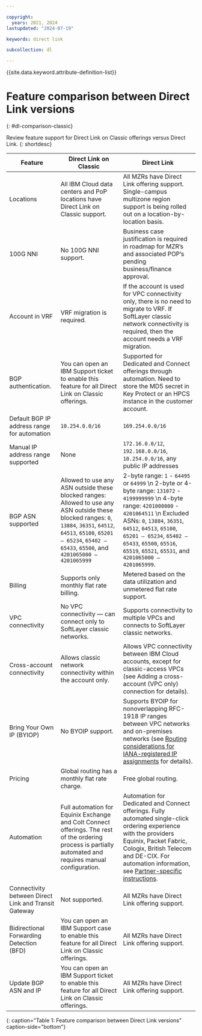 ```yaml
---

copyright:
  years: 2021, 2024
lastupdated: "2024-07-19"

keywords: direct link

subcollection: dl

---
```


{{site.data.keyword.attribute-definition-list}}

# Feature comparison between Direct Link versions
{: #dl-comparison-classic}

Review feature support for Direct Link on Classic offerings versus Direct Link.
{: shortdesc}

| **Feature** | **Direct Link on Classic** | **Direct Link** |
|-----|-----|-----|
| Locations | All IBM Cloud data centers and PoP locations have Direct Link on Classic support. | All MZRs have Direct Link offering support. Single-campus multizone region support is being rolled out on a location-by-location basis. |
| 100G NNI | No 100G NNI support. | Business case justification is required in roadmap for MZR’s and associated POP’s pending business/finance approval. |
| Account in VRF | VRF migration is required. | If the account is used for VPC connectivity only, there is no need to migrate to VRF. If SoftLayer classic network connectivity is required, then the account needs a VRF migration. |
| BGP authentication. | You can open an IBM Support ticket to enable this feature for all Direct Link on Classic offerings. | Supported for Dedicated and Connect offerings through automation. Need to store the MD5 secret in Key Protect or an HPCS instance in the customer account. |
| Default BGP IP address range for automation | `10.254.0.0/16` | `169.254.0.0/16` |
| Manual IP address range supported | None | `172.16.0.0/12`, `192.168.0.0/16`, `10.254.0.0/16`, any public IP addresses |
| BGP ASN supported | Allowed to use any ASN outside these blocked ranges: Allowed to use any ASN outside these blocked ranges: `0`, `13884`, `36351`, `64512`, `64513`, `65100`, `65201 – 65234`, `65402 – 65433`, `65500`, and `4201065000 – 4201065999` | 2-byte range: `1` - `64495` or `64999`  \n 2-byte or 4-byte range: `131072` - `4199999999`  \n 4-byte range: `4201000000` - `4201064511`  \n  Excluded ASNs: `0`, `13884`, `36351`, `64512`, `64513`, `65100`, `65201 – 65234`, `65402 – 65433`, `65500`, `65516`, `65519`, `65521`, `65531`, and `4201065000 – 4201065999`.
| Billing | Supports only monthly flat rate billing. | Metered based on the data utilization and unmetered flat rate support. |
| VPC connectivity | No VPC connectivity — can connect only to SoftLayer classic networks. | Supports connectivity to multiple VPCs and connects to SoftLayer classic networks. |
| Cross-account connectivity | Allows classic network connectivity within the account only.  | Allows VPC connectivity between IBM Cloud accounts, except for classic-access VPCs (see Adding a cross-account (VPC only) connection for details). |
| Bring Your Own IP (BYIOP) | No BYOIP support. | Supports BYOIP for nonoverlapping RFC-1918 IP ranges between VPC networks and on-premises networks (see [Routing considerations for IANA-registered IP assignments](/docs/vpc?topic=vpc-interconnectivity) for details). |
| Pricing | Global routing has a monthly flat rate charge. | Free global routing. |
| Automation | Full automation for Equinix Exchange and Colt Connect offerings. The rest of the ordering process is partially automated and requires manual configuration. | Automation for Dedicated and Connect offerings. Fully automated single-click ordering experience with the providers Equinix, Packet Fabric, Cologix, British Telecom and DE-CIX. For automation information, see [Partner-specific instructions](/docs/dl?topic=dl-how-to-order-ibm-cloud-dl-connect#instructions-partner). |
| Connectivity between Direct Link and Transit Gateway | Not supported. | All MZRs have Direct Link offering support. |
| Bidirectional Forwarding Detection (BFD) | You can open an IBM Support case to enable this feature for all Direct Link on Classic offerings. | All MZRs have Direct Link offering support. |
| Update BGP ASN and IP | You can open an IBM Support ticket to enable this feature for all Direct Link on Classic offerings. | All MZRs have Direct Link offering support. |
{: caption="Table 1: Feature comparison between Direct Link versions" caption-side="bottom"}
